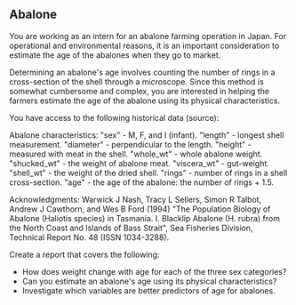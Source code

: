 ## Abalone
You are working as an intern for an abalone farming operation in Japan. For operational and environmental reasons, it is an important consideration to estimate the age of the abalones when they go to market.

Determining an abalone's age involves counting the number of rings in a cross-section of the shell through a microscope. Since this method is somewhat cumbersome and complex, you are interested in helping the farmers estimate the age of the abalone using its physical characteristics.


You have access to the following historical data (source):

Abalone characteristics:
"sex" - M, F, and I (infant).
"length" - longest shell measurement.
"diameter" - perpendicular to the length.
"height" - measured with meat in the shell.
"whole_wt" - whole abalone weight.
"shucked_wt" - the weight of abalone meat.
"viscera_wt" - gut-weight.
"shell_wt" - the weight of the dried shell.
"rings" - number of rings in a shell cross-section.
"age" - the age of the abalone: the number of rings + 1.5.

Acknowledgments: Warwick J Nash, Tracy L Sellers, Simon R Talbot, Andrew J Cawthorn, and Wes B Ford (1994) "The Population Biology of Abalone (Haliotis species) in Tasmania. I. Blacklip Abalone (H. rubra) from the North Coast and Islands of Bass Strait", Sea Fisheries Division, Technical Report No. 48 (ISSN 1034-3288).

Create a report that covers the following:

- How does weight change with age for each of the three sex categories?
- Can you estimate an abalone's age using its physical characteristics?
- Investigate which variables are better predictors of age for abalones.
